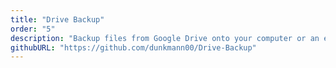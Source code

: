 ```yaml
---
title: "Drive Backup"
order: "5"
description: "Backup files from Google Drive onto your computer or an external hard drive. It is very quick because it can use previous backups to get files that haven't changed on Google Drive. Also, provides multiple backup types so no matter how you want to backup your data, Drive Backup can do it."
githubURL: "https://github.com/dunkmann00/Drive-Backup"
---
```

